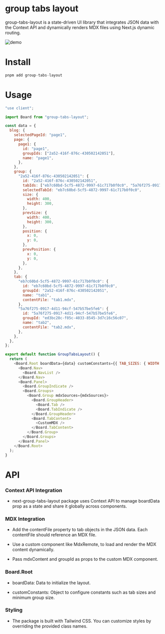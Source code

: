 # group tabs layout

group-tabs-layout is a state-driven UI library that integrates JSON data with the Context API and dynamically renders MDX files using Next.js dynamic routing.

![demo](https://github.com/user-attachments/assets/74166b22-d752-439b-9b74-0b14413679a7)

# Install

```js
pnpm add group-tabs-layout
```

# Usage

```js
"use client";

import Board from "group-tabs-layout";

const data = {
  blog: {
    selectedPageId: "page1",
    page: {
      page1: {
        id: "page1",
        groupIds: ["2a52-416f-876c-430502142051"],
        name: "page1",
      },
    },
    group: {
      "2a52-416f-876c-430502142051": {
        id: "2a52-416f-876c-430502142051",
        tabIds: ["eb7c60bd-5cf5-4872-9997-61c717b0f0c0", "5a76f275-0917-4d11-94cf-547b57be5fe6"],
        selectedTabId: "eb7c60bd-5cf5-4872-9997-61c717b0f0c0",
        size: {
          width: 400,
          height: 300,
        },
        prevSize: {
          width: 400,
          height: 300,
        },
        position: {
          x: 0,
          y: 0,
        },
        prevPosition: {
          x: 0,
          y: 0,
        },
      },
    },
    tab: {
      "eb7c60bd-5cf5-4872-9997-61c717b0f0c0": {
        id: "eb7c60bd-5cf5-4872-9997-61c717b0f0c0",
        groupId: "2a52-416f-876c-430502142051",
        name: "tab1",
        contentFile: "tab1.mdx",
      },
      "5a76f275-0917-4d11-94cf-547b57be5fe6": {
        id: "5a76f275-0917-4d11-94cf-547b57be5fe6",
        groupId: "ed3bc28c-f05c-4033-8545-3d7c16c56c07",
        name: "tab2",
        contentFile: "tab2.mdx",
      },
    },
  },
};

export default function GroupTabsLayout() {
  return (
    <Board.Root boardData={data} customConstants={{ TAB_SIZES: { WIDTH: 100, HEIGHT: 50 }, GROUP_MINIMUM_SIZE: { WIDTH: 200, HEIGHT: 300 } }}>
      <Board.Nav>
        <Board.NavList />
      </Board.Nav>
      <Board.Panel>
        <Board.GroupIndicate />
        <Board.Groups>
          <Board.Group mdxSources={mdxSources}>
            <Board.GroupHeader>
              <Board.Tab />
              <Board.TabIndicate />
            </Board.GroupHeader>
            <Board.TabContent>
              <CustomMDX />
            </Board.TabContent>
          </Board.Group>
        </Board.Groups>
      </Board.Panel>
    </Board.Root>
  );
}
```

# API

### Context API Integration

- next-group-tabs-layout package uses Context API to manage boardData prop as a state and share it globally across components.

### MDX Integration

- Add the contentFile property to tab objects in the JSON data. Each contentFile should reference an MDX file.

- Use a custom component like MdxRemote, to load and render the MDX content dynamically.

- Pass mdxContent and groupId as props to the custom MDX component.

### Board.Root

- boardData: Data to initialize the layout.

- customConstants: Object to configure constants such as tab sizes and minimum group size.

### Styling

- The package is built with Tailwind CSS. You can customize styles by overriding the provided class names.
